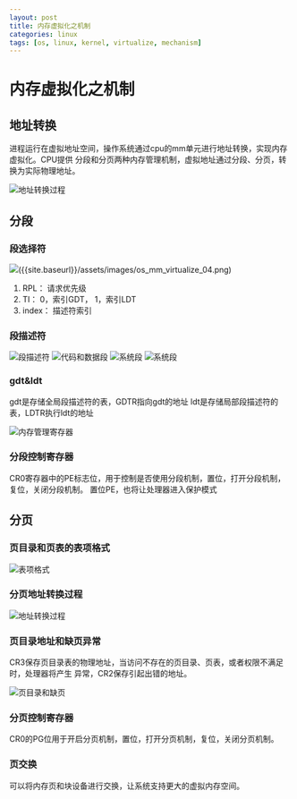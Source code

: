 ```yaml
---
layout: post
title: 内存虚拟化之机制
categories: linux
tags: [os, linux, kernel, virtualize, mechanism] 
---
```


# 内存虚拟化之机制

## 地址转换

进程运行在虚拟地址空间，操作系统通过cpu的mm单元进行地址转换，实现内存虚拟化。CPU提供
分段和分页两种内存管理机制，虚拟地址通过分段、分页，转换为实际物理地址。

![地址转换过程]({{site.baseurl}}/assets/images/os_mm_virtualize_03.png)

## 分段

### 段选择符

![](段选择符)({{site.baseurl}}/assets/images/os_mm_virtualize_04.png)

1.  RPL： 请求优先级
1.  TI： 0，索引GDT， 1，索引LDT
1.  index： 描述符索引

### 段描述符

![段描述符]({{site.baseurl}}/assets/images/os_mm_virtualize_05.png)
![代码和数据段]({{site.baseurl}}/assets/images/os_mm_virtualize_06.png)
![系统段]({{site.baseurl}}/assets/images/os_mm_virtualize_07_1.png)
![系统段]({{site.baseurl}}/assets/images/os_mm_virtualize_07_2.png)


### gdt&ldt

gdt是存储全局段描述符的表，GDTR指向gdt的地址
ldt是存储局部段描述符的表，LDTR执行ldt的地址

![内存管理寄存器]({{site.baseurl}}/assets/images/os_mm_virtualize_08.png)

### 分段控制寄存器

CR0寄存器中的PE标志位，用于控制是否使用分段机制，置位，打开分段机制，复位，关闭分段机制。
置位PE，也将让处理器进入保护模式


## 分页

### 页目录和页表的表项格式

![表项格式]({{site.baseurl}}/assets/images/os_mm_virtualize_09.png)

### 分页地址转换过程

![地址转换过程]({{site.baseurl}}/assets/images/os_mm_virtualize_10.png)

### 页目录地址和缺页异常

CR3保存页目录表的物理地址，当访问不存在的页目录、页表，或者权限不满足时，处理器将产生
异常，CR2保存引起出错的地址。

![页目录和缺页]({{site.baseurl}}/assets/images/os_mm_virtualize_11.png)

### 分页控制寄存器

CR0的PG位用于开启分页机制，置位，打开分页机制，复位，关闭分页机制。

### 页交换

可以将内存页和块设备进行交换，让系统支持更大的虚拟内存空间。
